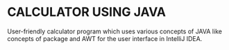 # CALCULATOR USING JAVA
User-friendly calculator program which uses various concepts of JAVA like concepts of package and AWT for the user interface in IntelliJ IDEA.
